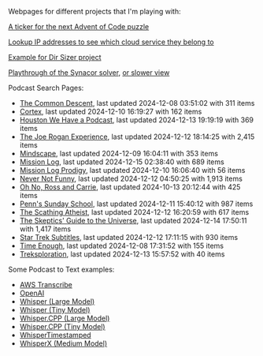 Webpages for different projects that I'm playing with:

[A ticker for the next Advent of Code puzzle](https://seligman.github.io/aoc_ticker.html)

[Lookup IP addresses to see which cloud service they belong to](https://seligman.github.io/cloud-ips/index.html)

[Example for Dir Sizer project](https://seligman.github.io/dir_sizer/cost_example.html)

[Playthrough of the Synacor solver](https://seligman.github.io/synacor/run_script_speed.html), [or slower view](https://seligman.github.io/synacor/run_script.html)

Podcast Search Pages:
<!-- Podcasts Start -->
* [The Common Descent](https://seligman.github.io/podcasts/common_descent/common_descent.html), last updated 2024-12-08 03:51:02 with 311 items
* [Cortex](https://seligman.github.io/podcasts/cortex_pod/cortex_pod.html), last updated 2024-12-10 16:19:27 with 162 items
* [Houston We Have a Podcast](https://seligman.github.io/podcasts/houston_we_have_a_podcast/houston_we_have_a_podcast.html), last updated 2024-12-13 19:19:19 with 369 items
* [The Joe Rogan Experience](https://seligman.github.io/podcasts/jre/jre.html), last updated 2024-12-12 18:14:25 with 2,415 items
* [Mindscape](https://seligman.github.io/podcasts/mindscape/mindscape.html), last updated 2024-12-09 16:04:11 with 353 items
* [Mission Log](https://seligman.github.io/podcasts/mission_log/mission_log.html), last updated 2024-12-15 02:38:40 with 689 items
* [Mission Log Prodigy](https://seligman.github.io/podcasts/ml_prodigy/ml_prodigy.html), last updated 2024-12-10 16:06:40 with 56 items
* [Never Not Funny](https://seligman.github.io/podcasts/nevernotfunny/nevernotfunny.html), last updated 2024-12-12 04:50:25 with 1,913 items
* [Oh No, Ross and Carrie](https://seligman.github.io/podcasts/oh_no/oh_no.html), last updated 2024-10-13 20:12:44 with 425 items
* [Penn's Sunday School](https://seligman.github.io/podcasts/penn_sunday_school/penn_sunday_school.html), last updated 2024-12-11 15:40:12 with 987 items
* [The Scathing Atheist](https://seligman.github.io/podcasts/scathing/scathing.html), last updated 2024-12-12 16:20:59 with 617 items
* [The Skeptics' Guide to the Universe](https://seligman.github.io/podcasts/sgu/sgu.html), last updated 2024-12-14 17:50:11 with 1,417 items
* [Star Trek Subtitles](https://seligman.github.io/star_trek_subtitles/star_trek_subtitles.html), last updated 2024-12-12 17:11:15 with 930 items
* [Time Enough](https://seligman.github.io/podcasts/time_enough/time_enough.html), last updated 2024-12-08 17:31:52 with 155 items
* [Treksploration](https://seligman.github.io/podcasts/treksploration/treksploration.html), last updated 2024-12-13 15:57:52 with 40 items
<!-- Podcasts End -->

Some Podcast to Text examples:
* [AWS Transcribe](https://seligman.github.io/podcast_to_text/Example-Results-AWS-Transcribe.html)
* [OpenAI](https://seligman.github.io/podcast_to_text/Example-Results-OpenAI.html)
* [Whisper (Large Model)](https://seligman.github.io/podcast_to_text/Example-Results-Whisper-Large.html)
* [Whisper (Tiny Model)](https://seligman.github.io/podcast_to_text/Example-Results-Whisper-Tiny.html)
* [Whisper.CPP (Large Model)](https://seligman.github.io/podcast_to_text/Example-Results-Whisper_CPP-Large.html)
* [Whisper.CPP (Tiny Model)](https://seligman.github.io/podcast_to_text/Example-Results-Whisper_CPP-Tiny.html)
* [WhisperTimestamped](https://seligman.github.io/podcast_to_text/Example-Results-WhisperTimestamped-Medium.html)
* [WhisperX (Medium Model)](https://seligman.github.io/podcast_to_text/Example-Results-WhisperX-Medium.html)
